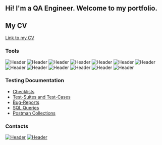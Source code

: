 ## Hi! I'm a QA Engineer. Welcome to my portfolio. 
## My CV
[Link to my CV](https://drive.google.com/file/d/1hOch5z1uunrXCwMWF2HtuvQ4ONI6KXvX/view?usp=sharing)


### Tools
![Header](https://img.shields.io/badge/Jira-090909?style=for-the-badge&logo=jira&logoColor=136be1)
![Header](https://img.shields.io/badge/Postman-090909?style=for-the-badge&logo=postman&logoColor=f76935)
![Header](https://img.shields.io/badge/Swagger-090909?style=for-the-badge&logo=swagger&logoColor=7ede2b)
![Header](https://img.shields.io/badge/Github-090909?style=for-the-badge&logo=github&logoColor=8cc4d7)
![Header](https://img.shields.io/badge/AzureDevops-090909?style=for-the-badge&logo=azuredevops&logoColor=0074d0)
![Header](https://img.shields.io/badge/Figma-090909?style=for-the-badge&logo=figma&logoColor=7d5fa6)
![Header](https://img.shields.io/badge/Jenkins-090909?style=for-the-badge&logo=jenkins&logoColor=f7f7f7)
![Header](https://img.shields.io/badge/MySQL-090909?style=for-the-badge&logo=mysql&logoColor=00618a)
![Header](https://img.shields.io/badge/MongoDB-090909?style=for-the-badge&logo=mongodb&logoColor=4aa73c)
![Header](https://img.shields.io/badge/DevTools-090909?style=for-the-badge&logo=googlechrome&logoColor=2674f2)
![Header](https://img.shields.io/badge/HP_Service_meneger-090909?style=for-the-badge&logo=HP&logoColor=8cc4d7)
![Header](https://img.shields.io/badge/SAP_HCM-090909?style=for-the-badge&logo=SAP&logoColor=8cc4d7)
![Header](https://img.shields.io/badge/C_Sharp-090909?style=for-the-badge&logo=CSHARP&logoColor=8cc4d7)

### Testing Documentation

- [Checklists](https://github.com/DSBuyanov/Checklists.git)
- [Test-Suites and Test-Cases](https://github.com/DSBuyanov/Test-Cases.git)
- [Bug-Reports](https://github.com/DSBuyanov/Bug-Reports.git)
- [SQL Queries](https://github.com/DSBuyanov/SQL-Queries.git)
- [Postman Collections](https://github.com/DSBuyanov/Postman-Collections.git)

### Contacts
[![Header](https://img.shields.io/badge/Telegram-090909?style=for-the-badge&logo=telegram&logoColor=31a5db)](https://t.me/dsbuyanov)
[![Header](https://img.shields.io/badge/Linkedin-090909?style=for-the-badge&logo=linkedin&logoColor=0073b1)](https://www.linkedin.com/in/denis-buyanov-7b06781b7?)
